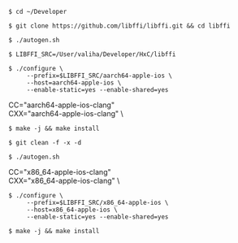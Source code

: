 


```
$ cd ~/Developer
```


```
$ git clone https://github.com/libffi/libffi.git && cd libffi
```

```
$ ./autogen.sh
```

```
$ LIBFFI_SRC=/User/valiha/Developer/HxC/libffi
```

```
$ ./configure \
     --prefix=$LIBFFI_SRC/aarch64-apple-ios \
     --host=aarch64-apple-ios \
     --enable-static=yes --enable-shared=yes
```

  CC="aarch64-apple-ios-clang" \
  CXX="aarch64-apple-ios-clang" \

```
$ make -j && make install
```


```
$ git clean -f -x -d
```

```
$ ./autogen.sh
```

  CC="x86_64-apple-ios-clang" \
  CXX="x86_64-apple-ios-clang" \

```
$ ./configure \
     --prefix=$LIBFFI_SRC/x86_64-apple-ios \
     --host=x86_64-apple-ios \
     --enable-static=yes --enable-shared=yes
```

```
$ make -j && make install
```

